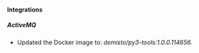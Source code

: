 
#### Integrations

##### ActiveMQ


- Updated the Docker image to: *demisto/py3-tools:1.0.0.114656*.
